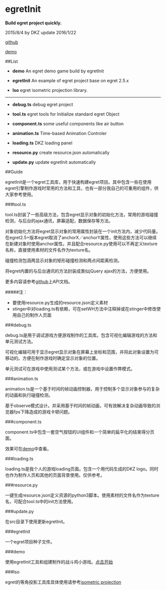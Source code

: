 # egretInit

**Build egret project quickly.**

2015/8/4 by DKZ update 2016/1/22



[github](https://github.com/davidkingzyb/egretInit)

[demo](https://davidkingzyb.github.io/egretInit)

##List

* **demo** An egret demo game build by egretInit 

* **egretInit** An example of egret project base on egret 2.5.x

* **Iso** egret isometric projection library.

***

* **debug.ts** debug egret project

* **tool.ts** egret tools for Initialize standard egret Object

* **component.ts** some useful components like air button

* **animation.ts** Time-based Animation Controler

* **loading.ts** DKZ loading panel 

* **resource.py** create resource.json automatically

* **update.py** update egretInit automatically


##Guide

egretInit是一个egret工具库，用于快速构建egret项目。其中包含一些在使用egret引擎制作游戏时常用的方法和工具，也有一部分我自己的可重用的组件，供大家参考使用。

###tool.ts

tool.ts封装了一些高级方法，包含egret显示对象的初始化方法，常用的游戏碰撞检测，与后台的ajax通讯，屏幕适配，数据保存等方法。

对象初始化方法将egret显示对象的常用属性封装在一个init方法内，减少代码量。在egret2.5+版本egret取消了anchorX／anchorY属性，使用这些方法可以继续在新建对象时使用anchor属性。并且配合resource.py使用可以不再定义texture名称，直接使用素材的文件名作为texture名。

碰撞检测包涵两显示对象的矩形碰撞检测和两点间距离检测。

将egret内置的与后台通讯的方法封装成类似jQuery ajax的方法，方便使用。

更多内容请参考[github](https://github.com/davidkingzyb/egretInit)上API文档。

#####注：

* 要使用resource.py生成的resource.json定义素材
* stinger中对loading.ts有依赖，可在setWH方法中注释掉或在stinger中修改使用自己的制作人页面

###debug.ts

debug.ts是用于调试游戏方便游戏制作的工具库。包含可视化编辑游戏的方法和单元测试方法。

可视化编辑可用于显示egret显示对象在屏幕上坐标和范围，并将此对象设置为可移动的。方便在制作游戏时确定显示对象的位置。

单元测试可在游戏中使用测试某个方法，或在游戏中设置作弊模式。

###animation.ts

animation.ts是一个基于时间的帧动画控制器，用于控制多个显示对象参与的复杂的动画和执行碰撞检测。

基于observe模式设计。并采用基于时间的帧动画，可有效解决复杂动画导致的浏览器fps下降造成的游戏卡顿问题。

###component.ts

component.ts中包含一套空气按钮的UI组件和一个简单的扁平化的结束得分页面。

效果可在[demo](https://davidkingzyb.github.io/egretInit)中查看。

###loading.ts

loading.ts是我个人的游戏loading页面。包含一个用代码生成的DKZ logo。同时也作为制作人页和其他的页面背景使用。仅供参考。

###resource.py

一键生成resource.json定义资源的python3脚本。使用素材的文件名作为texture名，可配合tool.ts中的init方法使用。

###update.py

在src目录下使用更新egretInit。

###egretInit

一个egret项目种子文件。

###demo

使用egretInit工具和组建制作的战斗鸡小游戏。[点击开始](https://davidkingzyb.github.io/egretInit)

###Iso

egret的等角投影工具库具体使用请参考[isometric projection](http://davidkingzyb.github.io/blogmd/8.html)






